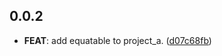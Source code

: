 ## 0.0.2

 - **FEAT**: add equatable to project_a. ([d07c68fb](https://github.com/invertase/melos/commit/d07c68fb2c8ecf5882d3662b79bbc1638d890d5f))

